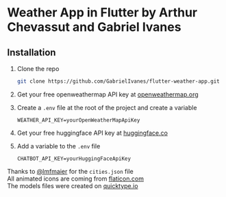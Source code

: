 # Weather App in Flutter by Arthur Chevassut and Gabriel Ivanes

## Installation

1. Clone the repo

   ```sh
   git clone https://github.com/GabrielIvanes/flutter-weather-app.git
   ```

2. Get your free openweathermap API key at [openweathermap.org](https://home.openweathermap.org/api_keys)

3. Create a `.env` file at the root of the project and create a variable

   ```
   WEATHER_API_KEY=yourOpenWeatherMapApiKey
   ```

4. Get your free huggingface API key at [huggingface.co](https://huggingface.co/settings/tokens)

5. Add a variable to the `.env` file

   ```
   CHATBOT_API_KEY=yourHuggingFaceApiKey
   ```

Thanks to [@lmfmaier](https://github.com/lmfmaier) for the `cities.json` file \
All animated icons are coming from [flaticon.com](https://www.flaticon.com/icons) \
The models files were created on [quicktype.io](https://app.quicktype.io/)

